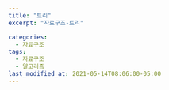 ```yaml
---
title: "트리"
excerpt: "자료구조-트리"

categories:
  - 자료구조
tags:
  - 자료구조
  - 알고리즘
last_modified_at: 2021-05-14T08:06:00-05:00
---
```

